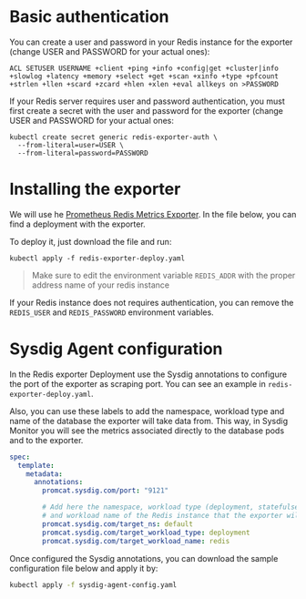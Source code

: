 # Basic authentication
You can create a user and password in your Redis instance for the exporter (change USER and PASSWORD for your actual ones): 
```
ACL SETUSER USERNAME +client +ping +info +config|get +cluster|info +slowlog +latency +memory +select +get +scan +xinfo +type +pfcount +strlen +llen +scard +zcard +hlen +xlen +eval allkeys on >PASSWORD
```

If your Redis server requires user and password authentication, you must first create a secret with the user and password for the exporter (change USER and PASSWORD for your actual ones:
```
kubectl create secret generic redis-exporter-auth \
  --from-literal=user=USER \
  --from-literal=password=PASSWORD
```


# Installing the exporter
We will use he [Prometheus Redis Metrics Exporter](https://github.com/oliver006/redis_exporter).
In the file below, you can find a deployment with the exporter.

To deploy it, just download the file and run:
```
kubectl apply -f redis-exporter-deploy.yaml
```
> Make sure to edit the environment variable `REDIS_ADDR` with the proper address name of your redis instance

If your Redis instance does not requires authentication, you can remove the `REDIS_USER` and `REDIS_PASSWORD` environment variables. 

# Sysdig Agent configuration
In the Redis exporter Deployment use the Sysdig annotations to configure the port of the exporter as scraping port. You can see an example in `redis-exporter-deploy.yaml`.

Also, you can use these labels to add the namespace, workload type and name of the database the exporter will take data from. 
This way, in Sysdig Monitor you will see the metrics associated directly to the database pods and to the exporter. 

```yaml
spec:
  template:
    metadata:
      annotations:
        promcat.sysdig.com/port: "9121"

        # Add here the namespace, workload type (deployment, statefulset, replicaset, daemonset) 
        # and workload name of the Redis instance that the exporter will take data from
        promcat.sysdig.com/target_ns: default
        promcat.sysdig.com/target_workload_type: deployment
        promcat.sysdig.com/target_workload_name: redis
```

Once configured the Sysdig annotations, you can download the sample configuration file below and apply it by:
```bash
kubectl apply -f sysdig-agent-config.yaml
```